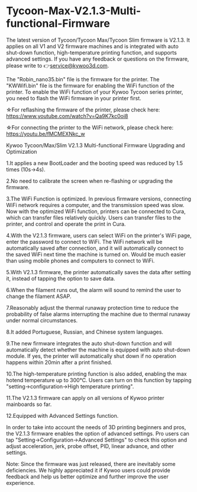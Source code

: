 # Tycoon-Max-V2.1.3-Multi-functional-Firmware
The latest version of Tycoon/Tycoon Max/Tycoon Slim firmware is V2.1.3. It applies on all V1 and V2 firmware machines and is integrated with auto shut-down function, high-temperature printing function, and supports advanced settings. If you have any feedback or questions on the firmware, please write to 👉service@kywoo3d.com.

The "Robin_nano35.bin" file is the firmware for the printer. The "KWWifi.bin" file is the firmware for enabling the WiFi function of the printer.
To enable the WiFi function of your Kywoo Tycoon series printer, you need to flash the WiFi firmware in your printer first.

☆For reflashing the firmware of the printer, please check here: https://www.youtube.com/watch?v=Qa9K7kc0oi8

☆For connecting the printer to the WiFi network, please check here: https://youtu.be/fMCMEXNkc_w

Kywoo Tycoon/Max/Slim V2.1.3 Multi-functional Firmware Upgrading and Optimization

1.It applies a new BootLoader and the booting speed was reduced by 1.5 times (10s→4s). 

2.No need to calibrate the screen when re-flashing or upgrading the firmware.

3.The WiFi Function is optimized. In previous firmware versions, connecting WiFi network requires a computer, and the transmission speed was slow. Now with the optimized WiFi function, printers can be connected to Cura, which can transfer files relatively quickly. Users can transfer files to the printer, and control and operate the print in Cura.

4.With the V2.1.3 firmware, users can select WiFi on the printer's WiFi page, enter the password to connect to WiFi. The WiFi network will be automatically saved after connection, and it will automatically connect to the saved WiFi next time the machine is turned on. Would be much easier than using mobile phones and computers to connect to WiFi. 

5.With V2.1.3 firmware, the printer automatically saves the data after setting it, instead of tapping the option to save data. 

6.When the filament runs out, the alarm will sound to remind the user to change the filament ASAP. 

7.Reasonably adjust the thermal runaway protection time to reduce the probability of false alarms interrupting the machine due to thermal runaway under normal circumstances. 

8.It added Portuguese, Russian, and Chinese system languages. 

9.The new firmware integrates the auto shut-down function and will automatically detect whether the machine is equipped with auto shut-down module. If yes, the printer will automatically shut down if no operation happens within 20min after a print finished. 

10.The high-temperature printing function is also added, enabling the max hotend temperature up to 300℃. Users can turn on this function by tapping "setting→configuration→High temperature printing". 

11.The V2.1.3 firmware can apply on all versions of Kywoo printer mainboards so far. 

12.Equipped with Advanced Settings function. 

In order to take into account the needs of 3D printing beginners and pros, the V2.1.3 firmware enables the option of advanced settings. Pro users can tap "Setting→Configuration→Advanced Settings" to check this option and adjust acceleration, jerk, probe offset, PID, linear advance, and other settings. 


Note: Since the firmware was just released, there are inevitably some deficiencies. We highly appreciated it if Kywoo users could provide feedback and help us better optimize and further improve the user experience.
